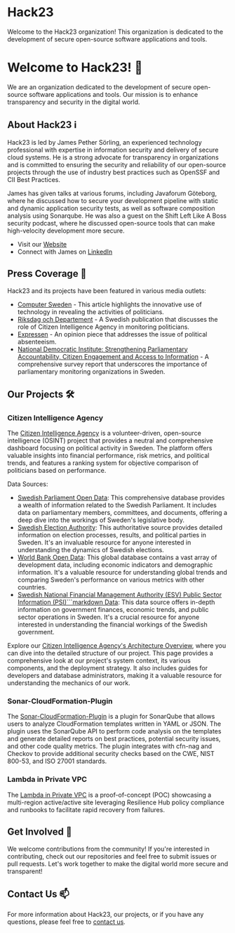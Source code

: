 # Hack23

Welcome to the Hack23 organization! This organization is dedicated to the development of secure open-source software applications and tools. 


# Welcome to Hack23! :wave:

We are an organization dedicated to the development of secure open-source software applications and tools. Our mission is to enhance transparency and security in the digital world.

## About Hack23 :information_source:

Hack23 is led by James Pether Sörling, an experienced technology professional with expertise in information security and delivery of secure cloud systems. He is a strong advocate for transparency in organizations and is committed to ensuring the security and reliability of our open-source projects through the use of industry best practices such as OpenSSF and CII Best Practices.

James has given talks at various forums, including Javaforum Göteborg, where he discussed how to secure your development pipeline with static and dynamic application security tests, as well as software composition analysis using Sonarqube. He was also a guest on the Shift Left Like A Boss security podcast, where he discussed open-source tools that can make high-velocity development more secure.

- Visit our [Website](https://www.hack23.com/)
- Connect with James on [LinkedIn](https://www.linkedin.com/in/jamessorling)

## Press Coverage :newspaper:

Hack23 and its projects have been featured in various media outlets:

- [Computer Sweden](https://computersweden.idg.se/2.2683/1.229120/tekniken-som-avslojar-politikerna) - This article highlights the innovative use of technology in revealing the activities of politicians.
- [Riksdag och Departement](http://web.archive.org/web/20090527045800/http:/www.rod.se/Artikelarkiv/2009/CIA-haller-koll-pa-riksdagsledamoterna/) - A Swedish publication that discusses the role of Citizen Intelligence Agency in monitoring politicians.
- [Expressen](https://www.expressen.se/ledare/eric-erfors/eric-erfors-skolkaren-sahlin/) - An opinion piece that addresses the issue of political absenteeism.
- [National Democratic Institute: Strengthening Parliamentary Accountability, Citizen Engagement and Access to Information](https://www.ndi.org/sites/default/files/governance-parliamentary-monitoring-organizations-survey-september-2011.pdf) - A comprehensive survey report that underscores the importance of parliamentary monitoring organizations in Sweden.

## Our Projects :hammer_and_wrench:

### Citizen Intelligence Agency

The [Citizen Intelligence Agency](https://github.com/Hack23/cia) is a volunteer-driven, open-source intelligence (OSINT) project that provides a neutral and comprehensive dashboard focusing on political activity in Sweden. The platform offers valuable insights into financial performance, risk metrics, and political trends, and features a ranking system for objective comparison of politicians based on performance.

Data Sources:
- [Swedish Parliament Open Data](https://data.riksdagen.se/): This comprehensive database provides a wealth of information related to the Swedish Parliament. It includes data on parliamentary members, committees, and documents, offering a deep dive into the workings of Sweden's legislative body.
- [Swedish Election Authority](https://www.val.se/): This authoritative source provides detailed information on election processes, results, and political parties in Sweden. It's an invaluable resource for anyone interested in understanding the dynamics of Swedish elections.
- [World Bank Open Data](https://data.worldbank.org/): This global database contains a vast array of development data, including economic indicators and demographic information. It's a valuable resource for understanding global trends and comparing Sweden's performance on various metrics with other countries.
- [Swedish National Financial Management Authority (ESV) Public Sector Information (PSI)```markdown
Data](https://www.esv.se/): This data source offers in-depth information on government finances, economic trends, and public sector operations in Sweden. It's a crucial resource for anyone interested in understanding the financial workings of the Swedish government.

Explore our [Citizen Intelligence Agency's Architecture Overview](https://hack23.github.io/cia/architecture.html), where you can dive into the detailed structure of our project. This page provides a comprehensive look at our project's system context, its various components, and the deployment strategy. It also includes guides for developers and database administrators, making it a valuable resource for understanding the mechanics of our work.

### Sonar-CloudFormation-Plugin

The [Sonar-CloudFormation-Plugin](https://github.com/Hack23/sonar-cloudformation-plugin) is a plugin for SonarQube that allows users to analyze CloudFormation templates written in YAML or JSON. The plugin uses the SonarQube API to perform code analysis on the templates and generate detailed reports on best practices, potential security issues, and other code quality metrics. The plugin integrates with cfn-nag and Checkov to provide additional security checks based on the CWE, NIST 800-53, and ISO 27001 standards.

### Lambda in Private VPC

The [Lambda in Private VPC](https://github.com/Hack23/lambda-in-private-vpc) is a proof-of-concept (POC) showcasing a multi-region active/active site leveraging Resilience Hub policy compliance and runbooks to facilitate rapid recovery from failures.

## Get Involved :handshake:

We welcome contributions from the community! If you're interested in contributing, check out our repositories and feel free to submit issues or pull requests. Let's work together to make the digital world more secure and transparent!

## Contact Us :mailbox:

For more information about Hack23, our projects, or if you have any questions, please feel free to [contact us](https://www.hack23.com/).
